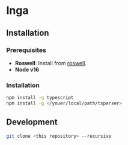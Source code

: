 # Inga

## Installation

### Prerequisites

- **Roswell**: Install from [roswell](https://github.com/roswell/roswell#installation-dependency--usage).
- **Node v16**

### Installation

```sh
npm install -g typescript
npm install -g </youer/local/path/tsparser>
```

## Development

```sh
git clone <this repository> --recursive
```

